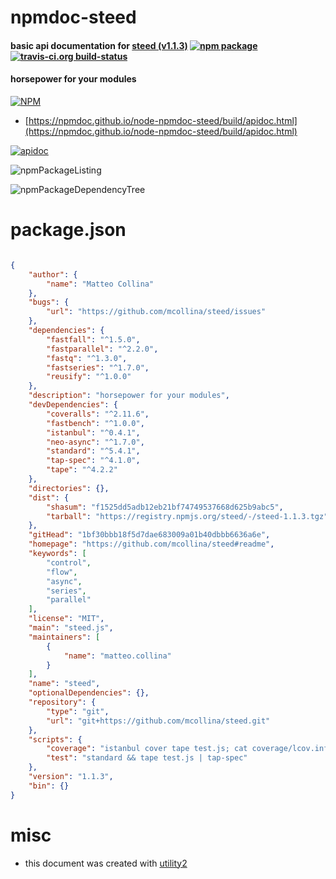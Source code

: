 # npmdoc-steed

#### basic api documentation for  [steed (v1.1.3)](https://github.com/mcollina/steed#readme)  [![npm package](https://img.shields.io/npm/v/npmdoc-steed.svg?style=flat-square)](https://www.npmjs.org/package/npmdoc-steed) [![travis-ci.org build-status](https://api.travis-ci.org/npmdoc/node-npmdoc-steed.svg)](https://travis-ci.org/npmdoc/node-npmdoc-steed)

#### horsepower for your modules

[![NPM](https://nodei.co/npm/steed.png?downloads=true&downloadRank=true&stars=true)](https://www.npmjs.com/package/steed)

- [https://npmdoc.github.io/node-npmdoc-steed/build/apidoc.html](https://npmdoc.github.io/node-npmdoc-steed/build/apidoc.html)

[![apidoc](https://npmdoc.github.io/node-npmdoc-steed/build/screenCapture.buildCi.browser.%252Ftmp%252Fbuild%252Fapidoc.html.png)](https://npmdoc.github.io/node-npmdoc-steed/build/apidoc.html)

![npmPackageListing](https://npmdoc.github.io/node-npmdoc-steed/build/screenCapture.npmPackageListing.svg)

![npmPackageDependencyTree](https://npmdoc.github.io/node-npmdoc-steed/build/screenCapture.npmPackageDependencyTree.svg)



# package.json

```json

{
    "author": {
        "name": "Matteo Collina"
    },
    "bugs": {
        "url": "https://github.com/mcollina/steed/issues"
    },
    "dependencies": {
        "fastfall": "^1.5.0",
        "fastparallel": "^2.2.0",
        "fastq": "^1.3.0",
        "fastseries": "^1.7.0",
        "reusify": "^1.0.0"
    },
    "description": "horsepower for your modules",
    "devDependencies": {
        "coveralls": "^2.11.6",
        "fastbench": "^1.0.0",
        "istanbul": "^0.4.1",
        "neo-async": "^1.7.0",
        "standard": "^5.4.1",
        "tap-spec": "^4.1.0",
        "tape": "^4.2.2"
    },
    "directories": {},
    "dist": {
        "shasum": "f1525dd5adb12eb21bf74749537668d625b9abc5",
        "tarball": "https://registry.npmjs.org/steed/-/steed-1.1.3.tgz"
    },
    "gitHead": "1bf30bbb18f5d7dae683009a01b40dbbb6636a6e",
    "homepage": "https://github.com/mcollina/steed#readme",
    "keywords": [
        "control",
        "flow",
        "async",
        "series",
        "parallel"
    ],
    "license": "MIT",
    "main": "steed.js",
    "maintainers": [
        {
            "name": "matteo.collina"
        }
    ],
    "name": "steed",
    "optionalDependencies": {},
    "repository": {
        "type": "git",
        "url": "git+https://github.com/mcollina/steed.git"
    },
    "scripts": {
        "coverage": "istanbul cover tape test.js; cat coverage/lcov.info | coveralls",
        "test": "standard && tape test.js | tap-spec"
    },
    "version": "1.1.3",
    "bin": {}
}
```



# misc
- this document was created with [utility2](https://github.com/kaizhu256/node-utility2)

